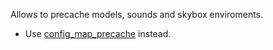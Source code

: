 Allows to precache models, sounds and skybox enviroments.

- Use [config_map_precache](config.md#config_map_precache) instead.